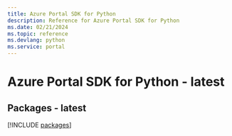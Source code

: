 ```yaml
---
title: Azure Portal SDK for Python
description: Reference for Azure Portal SDK for Python
ms.date: 02/21/2024
ms.topic: reference
ms.devlang: python
ms.service: portal
---
```

# Azure Portal SDK for Python - latest
## Packages - latest
[!INCLUDE [packages](portal-index.md)]